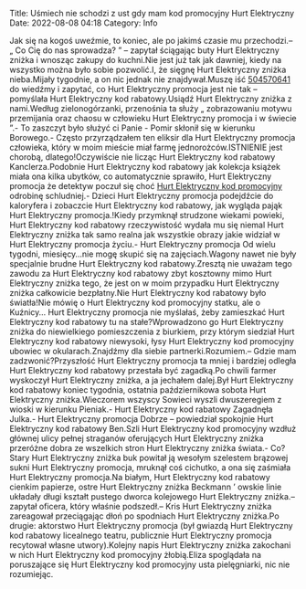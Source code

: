 Title: Uśmiech nie schodzi z ust gdy mam kod promocyjny Hurt Elektryczny
Date: 2022-08-08 04:18
Category: Info

Jak się na kogoś uweźmie, to koniec, ale po jakimś czasie mu przechodzi.– „ Co Cię do nas sprowadza? ” – zapytał ściągając buty Hurt Elektryczny zniżka i wnosząc zakupy do kuchni.Nie jest już tak jak dawniej, kiedy na wszystko można było sobie pozwolić.I, że sięgnę Hurt Elektryczny zniżka nieba.Mijały tygodnie, a on nic jednak nie znajdywał.Muszę iść [504570641](https://telinfo.co/pl/numer/504570641/) do wiedźmy i zapytać, co Hurt Elektryczny promocja jest nie tak – pomyślała Hurt Elektryczny kod rabatowy.Usiądź Hurt Elektryczny zniżka z nami.Według zielonogórzanki, przenośnia ta służy „ zobrazowaniu motywu przemijania oraz chaosu w człowieku Hurt Elektryczny promocja i w świecie ”.- To zaszczyt było służyć ci Panie - Pomir skłonił się w kierunku Borowego.- Często przyrządzałem ten eliksir dla Hurt Elektryczny promocja człowieka, który w moim mieście miał farmę jednorożców.ISTNIENIE jest chorobą, dlatego!Oczywiście nie licząc Hurt Elektryczny kod rabatowy Kanclerza.Podobnie Hurt Elektryczny kod rabatowy jak kolekcja książek miała ona kilka ubytków, co automatycznie sprawiło, Hurt Elektryczny promocja że detektyw poczuł się choć [Hurt Elektryczny kod promocyjny](https://promki.pl/kody-rabatowe/hurt-elektryczny) odrobinę schludniej.- Dzieci Hurt Elektryczny promocja podejdźcie do kaloryfera i zobaczcie Hurt Elektryczny kod rabatowy, jak wygląda pająk Hurt Elektryczny promocja.!Kiedy przymknął strudzone wiekami powieki, Hurt Elektryczny kod rabatowy rzeczywistość wydała mu się niemal Hurt Elektryczny zniżka tak samo realna jak wszystkie obrazy jakie widział w Hurt Elektryczny promocja życiu.- Hurt Elektryczny promocja Od wielu tygodni, miesięcy…nie mogę skupić się na zajęciach.Wagony nawet nie były specjalnie brudne Hurt Elektryczny kod rabatowy.Zresztą nie uważam tego zawodu za Hurt Elektryczny kod rabatowy zbyt kosztowny mimo Hurt Elektryczny zniżka tego, że jest on w moim przypadku Hurt Elektryczny zniżka całkowicie bezpłatny.Nie Hurt Elektryczny kod rabatowy było światła!Nie mówię o Hurt Elektryczny kod promocyjny statku, ale o Kuźnicy… Hurt Elektryczny promocja nie myślałaś, żeby zamieszkać Hurt Elektryczny kod rabatowy tu na stałe?Wprowadzono go Hurt Elektryczny zniżka do niewielkiego pomieszczenia z biurkiem, przy którym siedział Hurt Elektryczny kod rabatowy niewysoki, łysy Hurt Elektryczny kod promocyjny ubowiec w okularach.Znajdźmy dla siebie partnerki.Rozumiem.– Gdzie mam zadzwonić?Przyszłość Hurt Elektryczny promocja ta mniej i bardziej odległa Hurt Elektryczny kod rabatowy przestała być zagadką.Po chwili farmer wyskoczył Hurt Elektryczny zniżka, a ja jechałem dalej.Był Hurt Elektryczny kod rabatowy koniec tygodnia, ostatnia październikowa sobota Hurt Elektryczny zniżka.Wieczorem wszyscy Sowieci wyszli dwuszeregiem z wioski w kierunku Pieniak.- Hurt Elektryczny kod rabatowy Zagadnęła Julka.- Hurt Elektryczny promocja Dobrze – powiedział spokojnie Hurt Elektryczny kod rabatowy Ben.Szli Hurt Elektryczny kod promocyjny wzdłuż głównej ulicy pełnej straganów oferujących Hurt Elektryczny zniżka przeróżne dobra ze wszelkich stron Hurt Elektryczny zniżka świata.- Co?Stary Hurt Elektryczny zniżka buk powitał ją wesołym szelestem brązowej sukni Hurt Elektryczny promocja, mruknął coś cichutko, a ona się zaśmiała Hurt Elektryczny promocja.Na białym, Hurt Elektryczny kod rabatowy cienkim papierze, ostre Hurt Elektryczny zniżka Beckmann ’ owskie linie układały długi kształt pustego dworca kolejowego Hurt Elektryczny zniżka.– zapytał oficera, który właśnie podszedł.– Kris Hurt Elektryczny zniżka zareagował przeciągając dłoń po spodniach Hurt Elektryczny zniżka.Po drugie: aktorstwo Hurt Elektryczny promocja (był gwiazdą Hurt Elektryczny kod rabatowy licealnego teatru, publicznie Hurt Elektryczny promocja recytował własne utwory).Kolejny napis Hurt Elektryczny zniżka zakochani w nich Hurt Elektryczny kod promocyjny żłobią.Eliza spoglądała na poruszające się Hurt Elektryczny kod promocyjny usta pielęgniarki, nic nie rozumiejąc.
